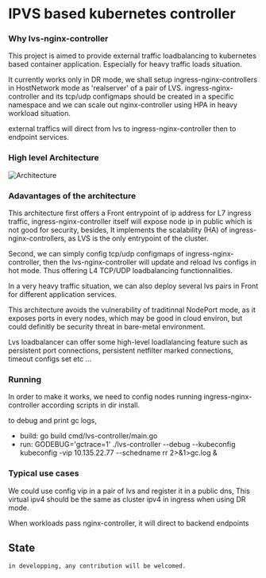 # IPVS based kubernetes controller

### Why lvs-nginx-controller
This project is aimed to provide external traffic loadbalancing to kubernetes based container application.
Especially for heavy traffic loads situation.

It currently works only in DR mode, we shall setup ingress-nginx-controllers in HostNetwork mode as 'realserver' of a pair of LVS.
ingress-nginx-controller and its tcp/udp configmaps should be created in a specific namespace
and we can scale out nginx-controller using HPA in heavy workload situation.

external traffics will direct from lvs to ingress-nginx-controller then to endpoint services.


### High level Architecture
![Architecture](./docs/lvs.jpeg "Architecture")


### Adavantages of the architecture
This architecture first offers a Front entrypoint of ip address for L7 ingress traffic, ingress-nginx-controller itself will expose node ip in public which is not good for security,
besides, It implements the scalability (HA) of ingress-nginx-controllers, as LVS is the only entrypoint of the cluster.

Second, we can simply config tcp/udp configmaps of ingress-nginx-controller, then the lvs-nginx-controller will update and reload lvs
configs in hot mode. Thus offering L4 TCP/UDP loadbalancing functionnalities.

In a very heavy traffic situation, we can also deploy several lvs pairs in Front for different application services.

This architecture avoids the vulnerability of traditinnal NodePort mode, as it exposes ports in every nodes, which may be
good in cloud environ, but could definitly be security threat in bare-metal environment.

Lvs loadbalancer can offer some high-level loadlalancing feature such as persistent port connections, persistent netfilter marked connections, timeout configs set etc ...

### Running
In order to make it works, we need to config nodes running ingress-nginx-controller according scripts in dir install.

to debug and print gc logs, 
* build:	go build cmd/lvs-controller/main.go
* run:  	GODEBUG='gctrace=1' ./lvs-controller --debug --kubeconfig kubeconfig -vip 10.135.22.77 --schedname rr 2>&1>gc.log &

### Typical use cases
We could use config vip in a pair of lvs and register it in a public dns, This virtual ipv4 should be the same as cluster ipv4 in ingress when using DR mode.

When workloads pass nginx-controller, it will direct to backend endpoints

## State
	in developping, any contribution will be welcomed. 
